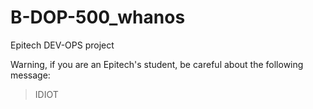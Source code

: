 # B-DOP-500_whanos
Epitech DEV-OPS project

Warning, if you are an Epitech's student, be careful about the following message:

> IDIOT
